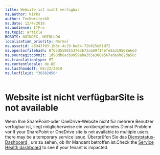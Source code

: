 ```yaml
---
title: Website ist nicht verfügbar
ms.author: kirks
author: Techwriter40
ms.date: 12/4/2018
ms.audience: ITPro
ms.topic: article
ROBOTS: NOINDEX, NOFOLLOW
localization_priority: Normal
ms.assetid: a8343f03-1b8c-4c29-be84-72b025e51d72
ms.openlocfilehash: 8f65d55801537e3b73aa09f14efe8a319568e6dd
ms.sourcegitcommit: 1d98db8acb9959aba3b5e308a567ade6b62da56c
ms.translationtype: MT
ms.contentlocale: de-DE
ms.lasthandoff: 08/22/2019
ms.locfileid: "36502050"
---
```

# <a name="site-is-not-available"></a><span data-ttu-id="b9bf5-102">Website ist nicht verfügbar</span><span class="sxs-lookup"><span data-stu-id="b9bf5-102">Site is not available</span></span>

<span data-ttu-id="b9bf5-103">Wenn Ihre SharePoint-oder OneDrive-Website nicht für mehrere Benutzer verfügbar ist, liegt möglicherweise ein vorübergehendes Dienst Problem vor.</span><span class="sxs-lookup"><span data-stu-id="b9bf5-103">If your SharePoint or OneDrive site is not available to multiple users, there may be a temporary service issue.</span></span> <span data-ttu-id="b9bf5-104">Überprüfen Sie das [Dienststatus-Dashboard](https://admin.microsoft.com/AdminPortal/Home#/servicehealth) , um zu sehen, ob Ihr Mandant betroffen ist.</span><span class="sxs-lookup"><span data-stu-id="b9bf5-104">Check the [Service Health dashboard](https://admin.microsoft.com/AdminPortal/Home#/servicehealth) to see if your tenant is impacted.</span></span> 
  

